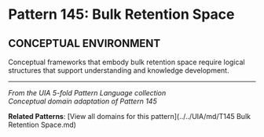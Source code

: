# Pattern 145: Bulk Retention Space

## CONCEPTUAL ENVIRONMENT

Conceptual frameworks that embody bulk retention space require logical structures that support understanding and knowledge development.

---

*From the UIA 5-fold Pattern Language collection*  
*Conceptual domain adaptation of Pattern 145*

**Related Patterns**: [View all domains for this pattern](../../UIA/md/T145 Bulk Retention Space.md)
